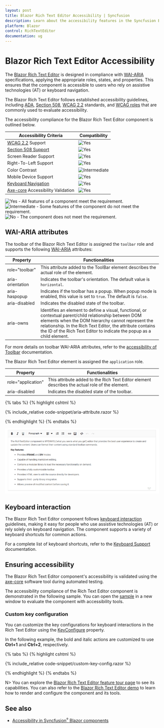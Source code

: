 ```yaml
---
layout: post
title: Blazor Rich Text Editor Accessibility | Syncfusion
description: Learn about the accessibility features in the Syncfusion Blazor Rich Text Editor component and more.
platform: Blazor
control: RichTextEditor
documentation: ug
---
```


# Blazor Rich Text Editor Accessibility

The [Blazor Rich Text Editor](https://www.syncfusion.com/blazor-components/blazor-wysiwyg-rich-text-editor) is designed in compliance with [WAI-ARIA](https://www.w3.org/WAI/ARIA/apg/patterns/) specifications, applying the appropriate roles, states, and properties. This ensures that the component is accessible to users who rely on assistive technologies (AT) or keyboard navigation.

The Blazor Rich Text Editor follows established accessibility guidelines, including [ADA](https://www.ada.gov/), [Section 508](https://www.section508.gov/), [WCAG 2.2](https://www.w3.org/TR/WCAG22/) standards, and [WCAG roles](https://www.w3.org/TR/wai-aria/#roles) that are commonly used to evaluate accessibility.

The accessibility compliance for the Blazor Rich Text Editor component is outlined below.

| Accessibility Criteria | Compatibility |
| -- | -- |
| [WCAG 2.2](https://www.w3.org/TR/WCAG22/) Support | <img src="https://cdn.syncfusion.com/content/images/documentation/full.png" alt="Yes"> |
| [Section 508 Support](../common/accessibility#section-508) | <img src="https://cdn.syncfusion.com/content/images/documentation/full.png" alt="Yes"> |
| Screen Reader Support | <img src="https://cdn.syncfusion.com/content/images/documentation/full.png" alt="Yes"> |
| Right-To-Left Support | <img src="https://cdn.syncfusion.com/content/images/documentation/full.png" alt="Yes"> |
| Color Contrast | <img src="https://cdn.syncfusion.com/content/images/documentation/partial.png" alt="Intermediate"> |
| Mobile Device Support | <img src="https://cdn.syncfusion.com/content/images/documentation/full.png" alt="Yes"> |
| [Keyboard Navigation](../common/accessibility#keyboard-navigation) | <img src="https://cdn.syncfusion.com/content/images/documentation/full.png" alt="Yes"> |
| [Axe-core](https://www.nuget.org/packages/Deque.AxeCore.Playwright) Accessibility Validation | <img src="https://cdn.syncfusion.com/content/images/documentation/full.png" alt="Yes"> |

<style>
    .post .post-content img {
        display: inline-block;
        margin: 0.5em 0;
    }
</style>
<div><img src="https://cdn.syncfusion.com/content/images/documentation/full.png" alt="Yes"> - All features of a component meet the requirement.</div>

<div><img src="https://cdn.syncfusion.com/content/images/documentation/partial.png" alt="Intermediate"> - Some features of the component do not meet the requirement.</div>

<div><img src="https://cdn.syncfusion.com/content/images/documentation/not-supported.png" alt="No"> - The component does not meet the requirement.</div>

## WAI-ARIA attributes

The toolbar of the Blazor Rich Text Editor is assigned the `toolbar` role and supports the following [WAI-ARIA](https://www.w3.org/WAI/ARIA/apg/patterns/) attributes:

| **Property** | **Functionalities** |
| --- | --- |
| role="toolbar" | This attribute added to the ToolBar element describes the actual role of the element. |
| aria-orientation | Indicates the toolbar's orientation. The default value is `horizontal`. |
| aria-haspopup | Indicates if the toolbar has a popup. When popup mode is enabled, this value is set to `true`. The default is `false`. |
| aria-disabled | Indicates the disabled state of the toolbar. |
| aria-owns | Identifies an element to define a visual, functional, or contextual parent/child relationship between DOM elements when the DOM hierarchy cannot represent the relationship. In the Rich Text Editor, the attribute contains the ID of the Rich Text Editor to indicate the popup as a child element. |

For more details on toolbar WAI-ARIA attributes, refer to the [accessibility of Toolbar](https://blazor.syncfusion.com/documentation/toolbar/accessibility) documentation.

The Blazor Rich Text Editor element is assigned the `application` role.

| **Property** | **Functionalities** |
| --- | --- |
| role="application" | This attribute added to the Rich Text Editor element describes the actual role of the element. |
| aria-disabled | Indicates the disabled state of the toolbar. |

{% tabs %}
{% highlight cshtml %}

{% include_relative code-snippet/aria-attribute.razor %}

{% endhighlight %}
{% endtabs %}

![Blazor RichTextEditor with accessibility](./images/blazor-richtexteditor-accessibility.png)

## Keyboard interaction

The Blazor Rich Text Editor component follows [keyboard interaction](https://www.w3.org/WAI/ARIA/apg/patterns/alert/#keyboardinteraction) guidelines, making it easy for people who use assistive technologies (AT) or rely solely on keyboard navigation. The component supports a variety of keyboard shortcuts for common actions.

For a complete list of keyboard shortcuts, refer to the [Keyboard Support](https://blazor.syncfusion.com/documentation/rich-text-editor/keyboard-support) documentation.

## Ensuring accessibility

The Blazor Rich Text Editor component's accessibility is validated using the [axe-core](https://www.npmjs.com/package/axe-core) software tool during automated testing.

The accessibility compliance of the Rich Text Editor component is demonstrated in the following sample. You can open the [sample](https://blazor.syncfusion.com/accessibility/rich-text-editor) in a new window to evaluate the component with accessibility tools.

### Custom key configuration

You can customize the key configurations for keyboard interactions in the Rich Text Editor using the [KeyConfigure](https://help.syncfusion.com/cr/blazor/Syncfusion.Blazor.RichTextEditor.SfRichTextEditor.html#Syncfusion_Blazor_RichTextEditor_SfRichTextEditor_KeyConfigure) property.

In the following example, the bold and italic actions are customized to use **Ctrl+1** and **Ctrl+2**, respectively.

{% tabs %}
{% highlight cshtml %}

{% include_relative code-snippet/custom-key-config.razor %}

{% endhighlight %}
{% endtabs %}

N> You can explore the [Blazor Rich Text Editor feature tour page](https://www.syncfusion.com/blazor-components/blazor-wysiwyg-rich-text-editor) to see its capabilities. You can also refer to the [Blazor Rich Text Editor demo](https://blazor.syncfusion.com/demos/rich-text-editor/overview?theme=bootstrap5) to learn how to render and configure the component and its tools.

## See also

* [Accessibility in Syncfusion<sup style="font-size:70%">&reg;</sup> Blazor components](../common/accessibility)